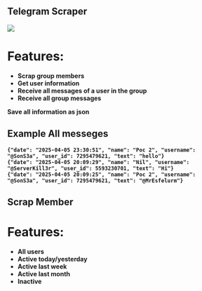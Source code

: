 ## Telegram Scraper

<img src="https://github.com/user-attachments/assets/10037414-566e-4220-855b-68656d9cf588">

<b>

# Features:

+ Scrap group members
+ Get user information
+ Receive all messages of a user in the group
+ Receive all group messages

Save all information as json

## Example All messeges



```
{"date": "2025-04-05 23:30:51", "name": "Poc 2", "username": "@SonS3a", "user_id": 7295479621, "text": "hello"}
{"date": "2025-04-05 20:09:29", "name": "Nil", "username": "@ServerKill3r", "user_id": 5593230701, "text": "Hi"}
{"date": "2025-04-05 20:09:25", "name": "Poc 2", "username": "@SonS3a", "user_id": 7295479621, "text": "@MrEsfelurm"}
```

## Scrap Member

# Features:

- All users
- Active today/yesterday
- Active last week
- Active last month
- Inactive

</b>
